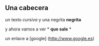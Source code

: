 ## Una cabecera

un texto *cursiva* y una negrita **negrita**

y ahora vamos a ver * **que sale** * 

un enlace a [google] (http://www.google.es)